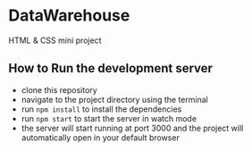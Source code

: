 # DataWarehouse

HTML & CSS mini project

## How to Run the development server

- clone this repository
- navigate to the project directory using the terminal
- run `npm install` to install the dependencies
- run `npm start` to start the server in watch mode
- the server will start running at port 3000 and the project will automatically open in your default browser
